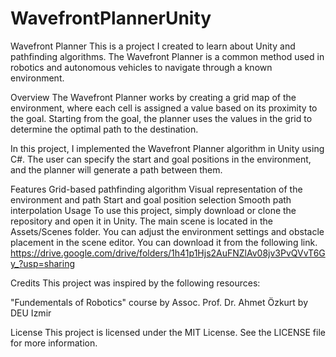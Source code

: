 # WavefrontPlannerUnity
Wavefront Planner
This is a project I created to learn about Unity and pathfinding algorithms. The Wavefront Planner is a common method used in robotics and autonomous vehicles to navigate through a known environment.

Overview
The Wavefront Planner works by creating a grid map of the environment, where each cell is assigned a value based on its proximity to the goal. Starting from the goal, the planner uses the values in the grid to determine the optimal path to the destination.

In this project, I implemented the Wavefront Planner algorithm in Unity using C#. The user can specify the start and goal positions in the environment, and the planner will generate a path between them.

Features
Grid-based pathfinding algorithm
Visual representation of the environment and path
Start and goal position selection
Smooth path interpolation
Usage
To use this project, simply download or clone the repository and open it in Unity. The main scene is located in the Assets/Scenes folder. You can adjust the environment settings and obstacle placement in the scene editor. 
You can download it from the following link.
https://drive.google.com/drive/folders/1h41p1Hjs2AuFNZlAv08jv3PvQVvT6Gy_?usp=sharing

Credits
This project was inspired by the following resources:

"Fundementals of Robotics" course by Assoc. Prof. Dr. Ahmet Özkurt by DEU Izmir

License
This project is licensed under the MIT License. See the LICENSE file for more information.
